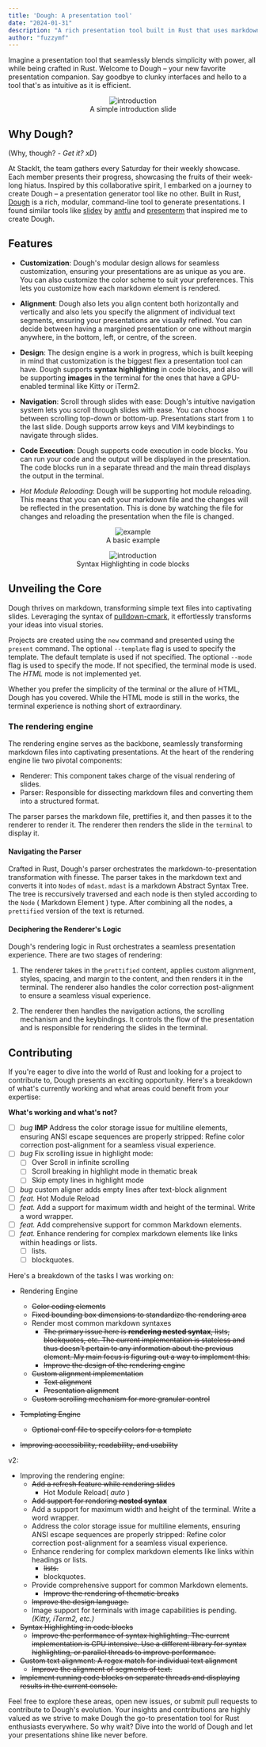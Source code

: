 ```yaml
---
title: 'Dough: A presentation tool'
date: "2024-01-31"
description: "A rich presentation tool built in Rust that uses markdown for content generation."
author: "fuzzymf"
---
```

<style>
 .centered {
 justify-content: center;
 align-items: center;
 display: flex;
 flex-direction: column;
 }
</style>

Imagine a presentation tool that seamlessly blends simplicity with power, all while being crafted in Rust. Welcome to Dough – your new favorite presentation companion. Say goodbye to clunky interfaces and hello to a tool that's as intuitive as it is efficient.

<figure class="centered">
<img alt= 'introduction'  src ="https://anubhavp.dev/assets/img/dough/introduction.png" class="h-100 w-100">
<figcaption>
A simple introduction slide
</figcaption>
</figure>

## Why Dough?

(Why, though? - *Get it? xD*)

At StackIt, the team gathers every Saturday for their weekly showcase. Each member presents their progress, showcasing the fruits of their week-long hiatus. Inspired by this collaborative spirit, I embarked on a journey to create Dough – a presentation generator tool like no other. Built in Rust, [Dough](https://github.com/fuzzymfx/dough) is a rich, modular, command-line tool to generate presentations. I found similar tools like [slidev](sli.dev) by [antfu](https://antfu.me/) and [presenterm](https://github.com/mfontanini/presenterm) that inspired me to create Dough.

## Features

- **Customization**: Dough's modular design allows for seamless customization, ensuring your presentations are as unique as you are. You can also customize the color scheme to suit your preferences. This lets you customize how each markdown element is rendered.

- **Alignment**: Dough also lets you align content both horizontally and vertically and also lets you specify the alignment of individual text segments, ensuring your presentations are visually refined. You can decide between having a margined presentation or one without margin anywhere, in the bottom, left, or centre, of the screen.

- **Design**: The design engine is a work in progress, which is built keeping in mind that customization is the biggest flex a presentation tool can have. Dough supports **syntax highlighting** in code blocks, and also will be supporting **images** in the terminal for the ones that have a GPU-enabled terminal like Kitty or iTerm2.

- **Navigation**: Scroll through slides with ease: Dough's intuitive navigation system lets you scroll through slides with ease. You can choose between scrolling top-down or bottom-up. Presentations start from `1` to the last slide. Dough supports arrow keys and VIM keybindings to navigate through slides.

- **Code Execution**: Dough supports code execution in code blocks. You can run your code and the output will be displayed in the presentation. The code blocks run in a separate thread and the main thread displays the output in the terminal.

- *Hot Module Reloading*: Dough will be supporting hot module reloading. This means that you can edit your markdown file and the changes will be reflected in the presentation. This is done by watching the file for changes and reloading the presentation when the file is changed.


<figure class="centered">
<img alt= 'example'  src ="https://anubhavp.dev/assets/img/dough/example.png" class="h-100 w-50">
<figcaption>
A basic example
</figcaption>
</figure>

<figure class="centered">
<img alt= 'introduction'  src ="https://anubhavp.dev/assets/img/dough/syntax-highlighting.png" class="h-50 w-50">
<figcaption>
Syntax Highlighting in code blocks
</figcaption>
</figure>

## Unveiling the Core

Dough thrives on markdown, transforming simple text files into captivating slides. Leveraging the syntax of [pulldown-cmark](https://talk.commonmark.org/t/pulldown-cmark-commonmark-in-rust/1205), it effortlessly transforms your ideas into visual stories.

Projects are created using the `new` command and presented using the `present` command. The optional `--template` flag is used to specify the template. The default template is used if not specified. The optional `--mode` flag is used to specify the mode. If not specified, the terminal mode is used. The *HTML* mode is not implemented yet.

Whether you prefer the simplicity of the terminal or the allure of HTML, Dough has you covered. While the HTML mode is still in the works, the terminal experience is nothing short of extraordinary.

### The rendering engine

The rendering engine serves as the backbone, seamlessly transforming markdown files into captivating presentations. At the heart of the rendering engine lie two pivotal components:

- Renderer: This component takes charge of the visual rendering of slides.
- Parser: Responsible for dissecting markdown files and converting them into a structured format.

The parser parses the markdown file, prettifies it, and then passes it to the renderer to render it. The renderer then renders the slide in the `terminal` to display it.

#### Navigating the Parser

Crafted in Rust, Dough's parser orchestrates the markdown-to-presentation transformation with finesse. The parser takes in the markdown text and converts it into `Nodes` of `mdast`. `mdast` is a markdown Abstract Syntax Tree. The tree is reccursively traversed and each node is then styled according to the `Node` ( Markdown Element ) type. After combining all the nodes, a `prettified` version of the text is returned.

#### Deciphering the Renderer's Logic

Dough's rendering logic in Rust orchestrates a seamless presentation experience. There are two stages of rendering:

1. The renderer takes in the `prettified` content, applies custom alignment, styles, spacing, and margin to the content, and then renders it in the terminal. The renderer also handles the color correction post-alignment to ensure a seamless visual experience.

2. The renderer then handles the navigation actions, the scrolling mechanism and the keybindings. It controls the flow of the presentation and is responsible for rendering the slides in the terminal.

## Contributing

If you're eager to dive into the world of Rust and looking for a project to contribute to, Dough presents an exciting opportunity. Here's a breakdown of what's currently working and what areas could benefit from your expertise:

**What's working and what's not?**

- [ ] *bug* **IMP** Address the color storage issue for multiline elements, ensuring ANSI escape sequences are properly stripped: Refine color correction post-alignment for a seamless visual experience.
- [ ] *bug* Fix scrolling issue in highlight mode:
  - [ ] Over Scroll in infinite scrolling
  - [ ] Scroll breaking in highlight mode in thematic break
  - [ ] Skip empty lines in highlight mode
- [ ] *bug* custom aligner adds empty lines after text-block alignment
- [ ] *feat.* Hot Module Reload
- [ ] *feat.* Add a support for maximum width and height of the terminal. Write a word wrapper.
- [ ] *feat.* Add comprehensive support for common Markdown elements.
- [ ] *feat.* Enhance rendering for complex markdown elements like links within headings or lists.
  - [ ] lists.
  - [ ] blockquotes.

Here's a breakdown of the tasks I was working on:

- Rendering Engine
  - ~~Color coding elements~~
  - ~~Fixed bounding box dimensions to standardize the rendering area~~
  - Render most common markdown syntaxes
    - ~~The primary issue here is **rendering nested syntax**, lists, blockquotes, etc. The current implementation is stateless and thus doesn't pertain to any information about the previous element. My main focus is figuring out a way to implement this.~~
    - ~~Improve the design of the rendering engine~~
  - ~~Custom alignment implementation~~
    - ~~Text alignment~~
    - ~~Presentation alignment~~
  - ~~Custom scrolling mechanism for more granular control~~

- ~~Templating Engine~~
  - ~~Optional conf file to specify colors for a template~~
- ~~Improving accessibility, readability, and usability~~

v2:

- Improving the rendering engine:
  - ~~Add a refresh feature while rendering slides~~
    - Hot Module Reload( *auto* )
  - ~~Add support for rendering **nested syntax**~~
  - Add a support for maximum width and height of the terminal. Write a word wrapper.
  - Address the color storage issue for multiline elements, ensuring ANSI escape sequences are properly stripped: Refine color correction post-alignment for a seamless visual experience.
  - Enhance rendering for complex markdown elements like links within headings or lists.
    - ~~lists.~~
    - blockquotes.
  - Provide comprehensive support for common Markdown elements.
    - ~~Improve the rendering of thematic breaks~~
  - ~~Improve the design language.~~
  - Image support for terminals with image capabilities is pending. *(Kitty, iTerm2, etc.)*
- ~~Syntax Highlighting in code blocks~~
  - ~~Improve the performance of syntax highlighting. The current implementation is CPU intensive. Use a different library for syntax highlighting, or parallel threads to improve performance.~~
- ~~Custom text alignment: A regex match for individual text alignment~~
  - ~~Improve the alignment of segments of text.~~
- ~~Implement running code blocks on separate threads and displaying results in the current console.~~


Feel free to explore these areas, open new issues, or submit pull requests to contribute to Dough's evolution. Your insights and contributions are highly valued as we strive to make Dough the go-to presentation tool for Rust enthusiasts everywhere. So why wait? Dive into the world of Dough and let your presentations shine like never before.
